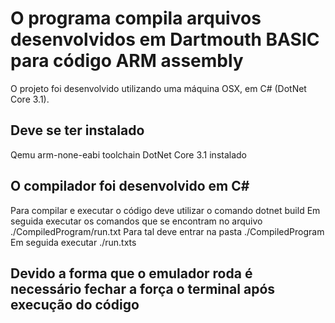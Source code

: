 # O programa compila arquivos desenvolvidos em Dartmouth BASIC para código ARM assembly

O projeto foi desenvolvido utilizando uma máquina OSX, em C# (DotNet Core 3.1).

## Deve se ter instalado

Qemu
arm-none-eabi toolchain
DotNet Core 3.1 instalado

## O compilador foi desenvolvido em C#

Para compilar e executar o código deve utilizar o comando dotnet build
Em seguida executar os comandos que se encontram no arquivo ./CompiledProgram/run.txt
Para tal deve entrar na pasta ./CompiledProgram
Em seguida executar ./run.txts

## Devido a forma que o emulador roda é necessário fechar a força o terminal após execução do código